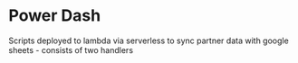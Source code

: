 # Power Dash

Scripts deployed to lambda via serverless to sync partner data with google sheets - consists of two handlers

